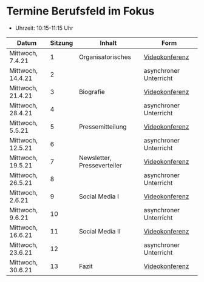 # Termine Berufsfeld im Fokus

- Uhrzeit: 10:15-11:15 Uhr

| Datum | Sitzung | Inhalt | Form |
| ----- | ------- | ------ | ---- |
| Mittwoch, 7.4.21 | 1 | Organisatorisches | [Videokonferenz](https://meet.ffmuc.net/maksbifsose21)
| Mittwoch, 14.4.21 | 2 | | asynchroner Unterricht
| Mittwoch, 21.4.21 | 3 | Biografie | [Videokonferenz](https://meet.ffmuc.net/maksbifsose21)
| Mittwoch, 28.4.21 | 4 | | asynchroner Unterricht
| Mittwoch, 5.5.21 | 5 | Pressemitteilung | [Videokonferenz](https://meet.ffmuc.net/maksbifsose21)
| Mittwoch, 12.5.21 | 6 | | asynchroner Unterricht
| Mittwoch, 19.5.21 | 7 | Newsletter, Presseverteiler | [Videokonferenz](https://meet.ffmuc.net/maksbifsose21)
| Mittwoch, 26.5.21 | 8 | | asynchroner Unterricht
| Mittwoch, 2.6.21 | 9 | Social Media I | [Videokonferenz](https://meet.ffmuc.net/maksbifsose21)
| Mittwoch, 9.6.21 | 10 | | asynchroner Unterricht
| Mittwoch, 16.6.21 | 11 | Social Media II | [Videokonferenz](https://meet.ffmuc.net/maksbifsose21)
| Mittwoch, 23.6.21 | 12 | | asynchroner Unterricht
| Mittwoch, 30.6.21 | 13 | Fazit | [Videokonferenz](https://meet.ffmuc.net/maksbifsose21)
